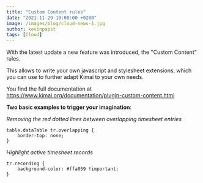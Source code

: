 ```yaml
---
title: "Custom Content rules"
date: "2021-11-29 10:00:00 +0200"
image: /images/blog/cloud-news-1.jpg
author: kevinpapst
tags: [Cloud]
---
```


With the latest update a new feature was introduced, the "Custom Content" rules.

This allows to write your own javascript and stylesheet extensions, which you can use to further adapt Kimai to your own needs.

You find the full documentation at https://www.kimai.org/documentation/plugin-custom-content.html

**Two basic examples to trigger your imagination**:

_Removing the red dotted lines between overlapping timesheet entries_
```
table.dataTable tr.overlapping {
    border-top: none;
}
```

_Highlight active timesheet records_
```
tr.recording {
    background-color: #ffa059 !important;
}
```
